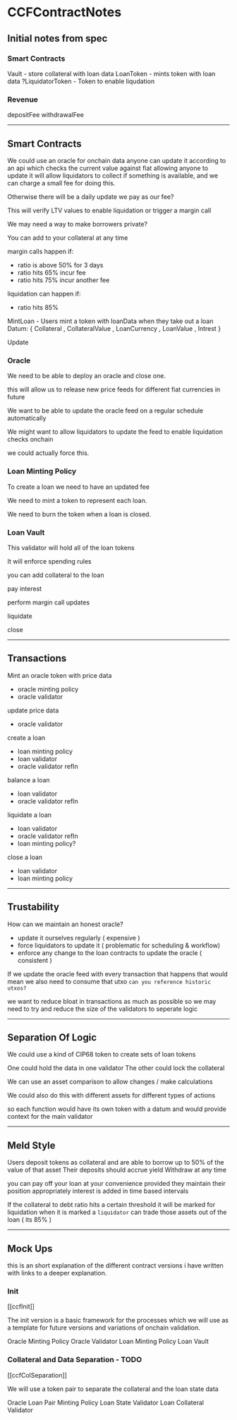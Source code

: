 # CCFContractNotes

## Initial notes from spec

### Smart Contracts

Vault - store collateral with loan data
LoanToken - mints token with loan data
?LiquidatorToken - Token to enable liqudation

### Revenue 
depositFee
withdrawalFee

---

## Smart Contracts

We could use an oracle for onchain data
anyone can update it according to an api which checks the current value against fiat
allowing anyone to update it will allow liquidators to collect if something is available,
and we can charge a small fee for doing this.

Otherwise there will be a daily update we pay as our fee?

This will verify LTV values to enable liquidation or trigger a margin call

We may need a way to make borrowers private?

You can add to your collateral at any time

margin calls happen if:
- ratio is above 50% for 3 days
- ratio hits 65% incur fee
- ratio hits 75% incur another fee

liquidation can happen if:
- ratio hits 85%

MintLoan - Users mint a token with loanData when they take out a loan
  Datum:
    { Collateral
    , CollateralValue
    , LoanCurrency
    , LoanValue
    , Intrest
    }

Update

### Oracle

We need to be able to deploy an oracle and close one.

this will allow us to release new price feeds for different fiat currencies in future

We want to be able to update the oracle feed on a regular schedule automatically

We might want to allow liquidators to update the feed to enable liquidation checks onchain

we could actually force this.

### Loan Minting Policy

To create a loan we need to have an updated fee

We need to mint a token to represent each loan.

We need to burn the token when a loan is closed.

### Loan Vault

This validator will hold all of the loan tokens

It will enforce spending rules

you can add collateral to the loan

pay interest

perform margin call updates

liquidate

close

---

## Transactions

Mint an oracle token with price data
- oracle minting policy
- oracle validator

update price data
- oracle validator

create a loan
- loan minting policy
- loan validator
- oracle validator refIn

balance a loan
- loan validator
- oracle validator refIn

liquidate a loan
- loan validator
- oracle validator refIn
- loan minting policy?

close a loan
- loan validator
- loan minting policy

---

## Trustability

How can we maintain an honest oracle?

- update it ourselves regularly ( expensive )
- force liquidators to update it ( problematic for scheduling & workflow)
- enforce any change to the loan contracts to update the oracle ( consistent )

If we update the oracle feed with every transaction that happens that would mean
we also need to consume that utxo `can you reference historic utxos?`

we want to reduce bloat in transactions as much as possible so we may need to try and 
reduce the size of the validators to seperate logic

---

## Separation Of Logic

We could use a kind of CIP68 token to create sets of loan tokens

One could hold the data in one validator
The other could lock the collateral

We can use an asset comparison to allow changes / make calculations

We could also do this with different assets for different types of actions

so each function would have its own token with a datum and would provide context 
for the main validator

---

## Meld Style

Users deposit tokens as collateral and are able to borrow up to 50% of the value 
  of that asset
Their deposits should accrue yield
Withdraw at any time

you can pay off your loan at your convenience provided they maintain their position 
appropriately
interest is added in time based intervals

If the collateral to debt ratio hits a certain threshold it will be marked for liquidation
when it is marked a `liquidator` can trade those assets out of the loan ( its 85% )

---

## Mock Ups

this is an short explanation of the different contract versions i have written with 
links to a deeper explanation.

### Init
[[ccfInit]]

The init version is a basic framework for the processes which we will use as a template
for future versions and variations of onchain validation.

Oracle Minting Policy
Oracle Validator 
Loan Minting Policy
Loan Vault

### Collateral and Data Separation - TODO
[[ccfColSeparation]]

We will use a token pair to separate the collateral and the loan state data

Oracle
Loan Pair Minting Policy
Loan State Validator
Loan Collateral Validator

